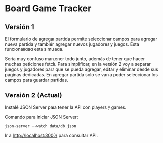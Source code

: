 # Board Game Tracker

## Versión 1

El formulario de agregar partida permite seleccionar campos para agregar nueva partida y también agregar nuevos jugadores y juegos. Esta funcionalidad está simulada.

Sería muy confuso mantener todo junto, además de tener que hacer muchas peticiones fetch. Para simplificar, en la versión 2 voy a separar juegos y jugadores para que se pueda agregar, editar y eliminar desde sus páginas dedicadas. En agregar partida solo se van a poder seleccionar los campos para guardar partidas.

## Versión 2 (Actual)

Instalé JSON Server para tener la API con players y games.

Comando para iniciar JSON Server:

`json-server --watch data/db.json`

Ir a [http://localhost:3000/](http://localhost:3000/) para consultar API.
